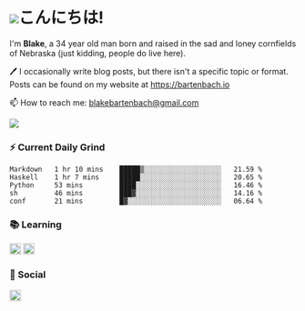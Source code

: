 # ![](https://github.githubassets.com/images/mona-whisper.gif)こんにちは!
I'm **Blake**, a 34 year old man born and raised in the sad and loney cornfields of Nebraska (just kidding, people do live here).

🖊️ I occasionally write blog posts, but there isn't a specific topic or format. Posts can be found on my website at https://bartenbach.io

📫 How to reach me: [blakebartenbach@gmail.com](mailto:blakebartenbach@gmail.com)
<!-- /discord/:serverId img.shields.io has discord links -->
![](https://visitor-badge.glitch.me/badge?page_id=bartenbach.bartenbach)

### ⚡ Current Daily Grind
<!--START_SECTION:waka-->
```text
Markdown   1 hr 10 mins    █████▒░░░░░░░░░░░░░░░░░░░   21.59 % 
Haskell    1 hr 7 mins     █████░░░░░░░░░░░░░░░░░░░░   20.65 % 
Python     53 mins         ████░░░░░░░░░░░░░░░░░░░░░   16.46 % 
sh         46 mins         ███▓░░░░░░░░░░░░░░░░░░░░░   14.16 % 
conf       21 mins         █▓░░░░░░░░░░░░░░░░░░░░░░░   06.64 % 
```
<!--END_SECTION:waka-->

### 📚 Learning
<p float="left">
  <img height="20" alt="Go" src="https://img.shields.io/badge/rust-%2300ADD8.svg?style=for-the-badge&logo=rust&logoColor=white"/>
  <img height="20" alt="Haskell" src="https://img.shields.io/badge/haskell-%2314354C.svg?&style=for-the-badge&logo=haskell&logoColor=white"/>
</p>

### 💬 Social
<p float="left">
  <a href="https://www.linkedin.com/in/blakebartenbach">
  <img height="20" alt="LinkedIn" src="https://img.shields.io/badge/linkedin%20-%230077B5.svg?&style=for-the-badge&logo=linkedin&logoColor=white"/>
  </a>
</p>

<!--
**bartenbach/bartenbach** is a ✨ _special_ ✨ repository because its `README.md` (this file) appears on your GitHub profile.

Here are some ideas to get you started:

- 🔭 I’m currently working on ...
- 🌱 I’m currently learning ...
- 👯 I’m looking to collaborate on ...
- 🤔 I’m looking for help with ...
- 💬 Ask me about ...
- 📫 How to reach me: ...
- 😄 Pronouns: ...
- ⚡ Fun fact: ...
-->
